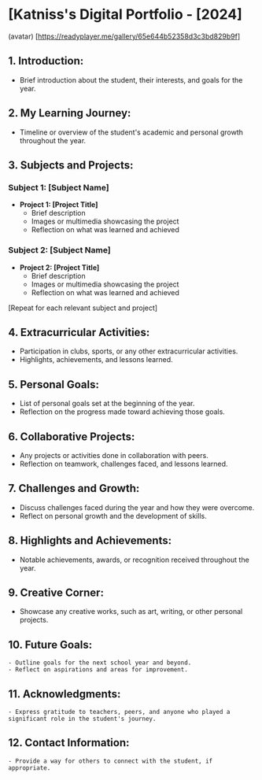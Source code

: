 # [Katniss's Digital Portfolio - [2024]

(avatar) [https://readyplayer.me/gallery/65e644b52358d3c3bd829b9f] 
## 1. Introduction:
   - Brief introduction about the student, their interests, and goals for the year.

## 2. My Learning Journey:
   - Timeline or overview of the student's academic and personal growth throughout the year.

## 3. Subjects and Projects:

### Subject 1: [Subject Name]
   - **Project 1: [Project Title]**
     - Brief description
     - Images or multimedia showcasing the project
     - Reflection on what was learned and achieved

### Subject 2: [Subject Name]
   - **Project 2: [Project Title]**
     - Brief description
     - Images or multimedia showcasing the project
     - Reflection on what was learned and achieved

   [Repeat for each relevant subject and project]

## 4. Extracurricular Activities:
   - Participation in clubs, sports, or any other extracurricular activities.
   - Highlights, achievements, and lessons learned.

## 5. Personal Goals:
   - List of personal goals set at the beginning of the year.
   - Reflection on the progress made toward achieving those goals.

## 6. Collaborative Projects:
   - Any projects or activities done in collaboration with peers.
   - Reflection on teamwork, challenges faced, and lessons learned.

## 7. Challenges and Growth:
   - Discuss challenges faced during the year and how they were overcome.
   - Reflect on personal growth and the development of skills.

## 8. Highlights and Achievements:
   - Notable achievements, awards, or recognition received throughout the year.

## 9. Creative Corner:
   - Showcase any creative works, such as art, writing, or other personal projects.

## 10. Future Goals:
    - Outline goals for the next school year and beyond.
    - Reflect on aspirations and areas for improvement.

## 11. Acknowledgments:
    - Express gratitude to teachers, peers, and anyone who played a significant role in the student's journey.

## 12. Contact Information:
    - Provide a way for others to connect with the student, if appropriate.

